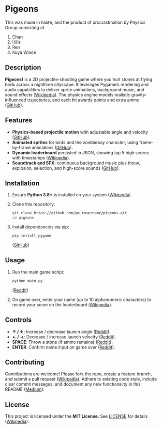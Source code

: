 # Pigeons

This was made in haste, and the product of procrastination by Physics Group consisting of
1. Chan
2. Hills
3. Ren 
4. Kuya Wince

## Description

**Pigeons!** is a 2D projectile-shooting game where you hurl stones at flying birds across a nighttime cityscape. It leverages Pygame’s rendering and audio capabilities to deliver sprite animations, background music, and sound effects ([Wikipedia][5]). The physics engine models realistic gravity­influenced trajectories, and each hit awards points and extra ammo ([GitHub][6]).

## Features

* **Physics-based projectile motion** with adjustable angle and velocity ([GitHub][6]).
* **Animated sprites** for birds and the zombieboy character, using frame-by-frame animations ([GitHub][7]).
* **Dynamic leaderboard** persisted in JSON, showing top 5 high scores with timestamps ([Wikipedia][2]).
* **Soundtrack and SFX**: continuous background music plus throw, explosion, selection, and high-score sounds ([GitHub][1]).

## Installation

1. Ensure **Python 3.8+** is installed on your system ([Wikipedia][5]).
2. Clone this repository:

   ```bash
   git clone https://github.com/yourusername/pigeons.git
   cd pigeons
   ```
3. Install dependencies via pip:

   ```bash
   pip install pygame
   ```

   ([GitHub][6])

## Usage

1. Run the main game script:

   ```bash
   python main.py
   ```

   ([Reddit][3])
2. On game over, enter your name (up to 10 alphanumeric characters) to record your score on the leaderboard ([Wikipedia][2]).

## Controls

* **↑ / ↓**: Increase / decrease launch angle ([Reddit][3]).
* **← / →**: Decrease / increase launch velocity ([Reddit][3]).
* **SPACE**: Throw a stone (if ammo remains) ([Reddit][3]).
* **ENTER**: Confirm name input on game over ([Reddit][3]).

## Contributing

Contributions are welcome! Please fork the repo, create a feature branch, and submit a pull request ([Wikipedia][2]). Adhere to existing code style, include clear commit messages, and document any new functionality in this README ([Medium][4]).

## License

This project is licensed under the **MIT License**. See [LICENSE](LICENSE) for details ([Wikipedia][2]).

[1]: https://github.com/pygame/pygame/blob/main/README.rst?utm_source=chatgpt.com "pygame/README.rst at main - GitHub"
[2]: https://en.wikipedia.org/wiki/README?utm_source=chatgpt.com "README"
[3]: https://www.reddit.com/r/pygame/comments/146q3mq/can_anyone_help_me_on_what_goes_in_a_basic_readme/?utm_source=chatgpt.com "Can anyone help me on what goes in a basic README for a very ..."
[4]: https://medium.com/voxel51/elevate-your-github-readme-game-5deb31c1df3b?utm_source=chatgpt.com "Elevate Your GitHub README Game - Medium"
[5]: https://en.wikipedia.org/wiki/Pygame?utm_source=chatgpt.com "Pygame"
[6]: https://github.com/takluyver/pygame/blob/master/examples/readme.txt?utm_source=chatgpt.com "pygame/examples/readme.txt at master - GitHub"
[7]: https://github.com/pygame/pygame/blob/main/examples/aliens.py?utm_source=chatgpt.com "pygame/examples/aliens.py at main - GitHub"
